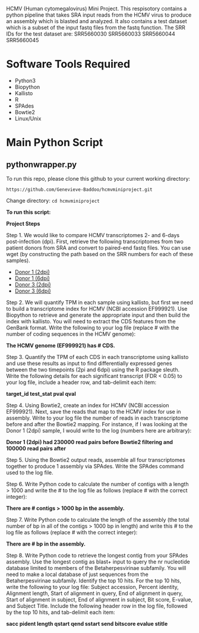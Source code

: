 
HCMV (Human cytomegalovirus) Mini Project.
This respisotory contains a python pipeline that takes SRA input reads from the HCMV virus to produce an assembly which is blasted and analyzed. 
It also contains a test dataset which is a subset of the input fastq files from the fastq function. The SRR IDs for the test dataset are: SRR5660030 SRR5660033 SRR5660044 SRR5660045


Software Tools Required
=========

* Python3
* Biopython
* Kallisto
* R
* SPAdes
* Bowtie2
* Linux/Unix


Main Python Script
==================

pythonwrapper.py
----------------

To run this repo, please clone this github to your current working directory:

`https://github.com/Genevieve-Baddoo/hcmvminiproject.git`

Change directory:
`cd hcmvminiproject`




**To run this script:**












**Project Steps**


Step 1. We would like to compare HCMV transcriptomes 2- and 6-days post-infection (dpi). First, retrieve the following transcriptomes from two patient donors from SRA and convert to paired-end fastq files. You can use wget (by constructing the path based on the SRR numbers for each of these samples).
* [Donor 1 (2dpi)](https://www.ncbi.nlm.nih.gov/sra/SRX2896360)
* [Donor 1 (6dpi)](https://www.ncbi.nlm.nih.gov/sra/SRX2896363)
* [Donor 3 (2dpi)](https://www.ncbi.nlm.nih.gov/sra/SRX2896374)
* [Donor 3 (6dpi)](https://www.ncbi.nlm.nih.gov/sra/SRX2896375)


Step 2. We will quantify TPM in each sample using kallisto, but first we need to build a transcriptome index for HCMV (NCBI accession EF999921). Use Biopython to retrieve and generate the appropriate input and then build the index with kallisto. You will need to extract the CDS features from the GenBank format. Write the following to your log file (replace # with the number of coding sequences in the HCMV genome):

**The HCMV genome (EF999921) has # CDS.**


Step 3. Quantify the TPM of each CDS in each transcriptome using kallisto and use these results as input to find differentially expressed genes between the two timepoints (2pi and 6dpi) using the R package sleuth. Write the following details for each significant transcript (FDR < 0.05) to your log file, include a header row, and tab-delimit each item:

**target_id  test_stat  pval  qval**

Step 4. Using Bowtie2, create an index for HCMV (NCBI accession EF999921). Next, save the reads that map to the HCMV index for use in assembly. Write to your log file the number of reads in each transcriptome before and after the Bowtie2 mapping. For instance, if I was looking at the Donor 1 (2dpi) sample, I would write to the log (numbers here are arbitrary):

**Donor 1 (2dpi) had 230000 read pairs before Bowtie2 filtering and 100000 read pairs after**

Step 5. Using the Bowtie2 output reads, assemble all four transcriptomes together to produce 1 assembly via SPAdes. Write the SPAdes command used to the log file.

Step 6. Write Python code to calculate the number of contigs with a length > 1000 and write the # to the log file as follows (replace # with the correct integer):

**There are # contigs > 1000 bp in the assembly.**

Step 7. Write Python code to calculate the length of the assembly (the total number of bp in all of the contigs > 1000 bp in length) and write this # to the log file as follows (replace # with the correct integer):

**There are # bp in the assembly.**

Step 8. Write Python code to retrieve the longest contig from your SPAdes assembly. Use the longest contig as blast+ input to query the nr nucleotide database limited to members of the Betaherpesvirinae subfamily. You will need to make a local database of just sequences from the Betaherpesvirinae subfamily. Identify the top 10 hits. For the top 10 hits, write the following to your log file: Subject accession, Percent identity, Alignment length, Start of alignment in query, End of alignment in query, Start of alignment in subject, End of alignment in subject, Bit score, E-value, and Subject Title.
Include the following header row in the log file, followed by the top 10 hits, and tab-delimit each item:

**sacc  pident  length  qstart  qend  sstart  send  bitscore  evalue  stitle**
